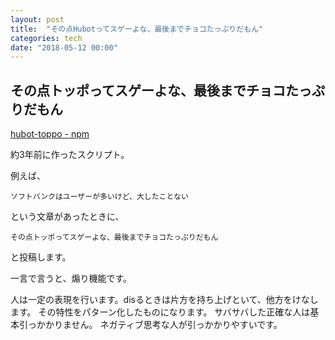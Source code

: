 ```yaml
---
layout: post
title:  "その点Hubotってスゲーよな、最後までチョコたっぷりだもん"
categories: tech
date: "2018-05-12 00:00"
---
```


## その点トッポってスゲーよな、最後までチョコたっぷりだもん

[hubot\-toppo \- npm](https://www.npmjs.com/package/hubot-toppo)

約3年前に作ったスクリプト。

例えば、

```
ソフトバンクはユーザーが多いけど、大したことない
```

という文章があったときに、

```
その点トッポってスゲーよな、最後までチョコたっぷりだもん
```

と投稿します。

一言で言うと、煽り機能です。

人は一定の表現を行います。disるときは片方を持ち上げといて、他方をけなします。
その特性をパターン化したものになります。
サバサバした正確な人は基本引っかかりません。
ネガティブ思考な人が引っかかりやすいです。
